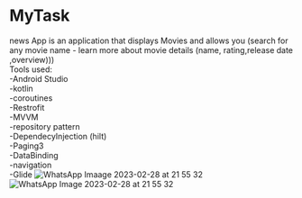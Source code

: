 # MyTask
news App is an application that displays Movies and allows you (search for any movie name  - learn more about movie details (name, rating,release date ,overview)))
<br/>Tools used:
  <br/>-Android Studio
  <br/>-kotlin
  <br/>-coroutines 
  <br/>-Restrofit
  <br/>-MVVM
  <br/>-repository pattern
  <br/>-DependecyInjection (hilt)
  <br/>-Paging3
  <br/>-DataBinding
  <br/>-navigation
  <br/>-Glide
![WhatsApp Imaage 2023-02-28 at 21 55 32](https://user-images.githubusercontent.com/44526915/221964627-e22e78ff-6ee2-46a1-8e00-3d5f34d66eaf.jpg)
![WhatsApp Image 2023-02-28 at 21 55 32](https://user-images.githubusercontent.com/44526915/221964630-076ee282-a610-45e7-83c2-173e4d3559da.jpg)
